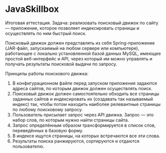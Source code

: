 # JavaSkillbox
Итоговая аттестация.
Задача: реализовать поисковый движок по сайту — приложение, которое позволяет индексировать страницы и осуществлять по ним быстрый поиск.

Поисковый движок должен представлять из себя Spring-приложение (JAR-файл, запускаемый на любом сервере или компьютере), 
работающее с локально установленной базой данных MySQL, имеющее простой веб-интерфейс и API, 
через который им можно управлять и получать результаты поисковой выдачи по запросу. 

Принципы работы поискового движка:

1. В конфигурационном файле перед запуском приложения задаются адреса сайтов, по которым движок должен осуществлять поиск.
2. Поисковый движок должен самостоятельно обходить все страницы заданных сайтов и индексировать их (создавать так называемый индекс) так, 
чтобы потом находить наиболее релевантные страницы по любому поисковому запросу.
3. Пользователь присылает запрос через API движка. Запрос — это набор слов, по которым нужно найти страницы сайта.
4. Запрос определённым образом трансформируется в список слов, переведённых в базовую форму. 
5. В индексе ищутся страницы, на которых встречаются все эти слова.
6. Результаты поиска ранжируются, сортируются и отдаются пользователю.
